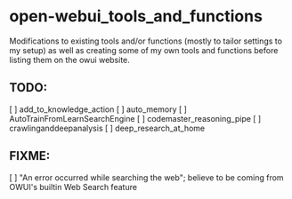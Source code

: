 # open-webui_tools_and_functions
Modifications to existing tools and/or functions (mostly to tailor settings to my setup) as well as creating some of my own tools and functions before listing them on the owui website.






## TODO:

[ ] add_to_knowledge_action
[ ] auto_memory
[ ] AutoTrainFromLearnSearchEngine
[ ] codemaster_reasoning_pipe
[ ] crawlinganddeepanalysis
[ ] deep_research_at_home



## FIXME:

[ ] "An error occurred while searching the web"; believe to be coming from OWUI's builtin Web Search feature
